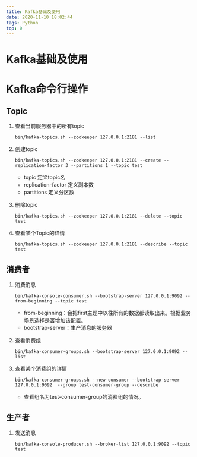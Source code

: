 ```yaml
---
title: Kafka基础及使用
date: 2020-11-10 18:02:44
tags: Python
top: 0
---
```


# Kafka基础及使用

# Kafka命令行操作

## Topic

1. 查看当前服务器中的所有topic

   `bin/kafka-topics.sh --zookeeper 127.0.0.1:2181 --list`

2. 创建topic

   `bin/kafka-topics.sh --zookeeper 127.0.0.1:2181 --create --replication-factor 3 --partitions 1 --topic test`

   - topic 定义topic名
   - replication-factor 定义副本数
   - partitions 定义分区数

3. 删除topic

   `bin/kafka-topics.sh --zookeeper 127.0.0.1:2181 --delete --topic test`

4. 查看某个Topic的详情

   `bin/kafka-topics.sh --zookeeper 127.0.0.1:2181 --describe --topic test`

## 消费者

1. 消费消息

   `bin/kafka-console-consumer.sh --bootstrap-server 127.0.0.1:9092 --from-beginning --topic test`

   - from-beginning：会把first主题中以往所有的数据都读取出来。根据业务场景选择是否增加该配置。
   - bootstrap-server：生产消息的服务器

2. 查看消费组

   `bin/kafka-consumer-groups.sh --bootstrap-server 127.0.0.1:9092 --list`

3. 查看某个消费组的详情

   `bin/kafka-consumer-groups.sh --new-consumer --bootstrap-server 127.0.0.1:9092  --group test-consumer-group --describe`

   - 查看组名为test-consumer-group的消费组的情况。

## 生产者

1. 发送消息

   `bin/kafka-console-producer.sh --broker-list 127.0.0.1:9092 --topic test`